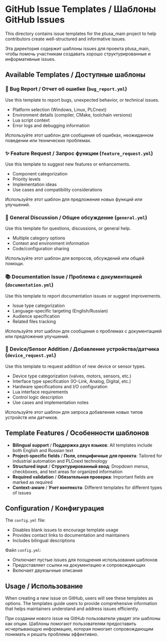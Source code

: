 # GitHub Issue Templates / Шаблоны GitHub Issues

This directory contains issue templates for the ptusa_main project to help contributors create well-structured and informative issues.

Эта директория содержит шаблоны issues для проекта ptusa_main, чтобы помочь участникам создавать хорошо структурированные и информативные issues.

## Available Templates / Доступные шаблоны

### 🐛 Bug Report / Отчет об ошибке (`bug_report.yml`)
Use this template to report bugs, unexpected behavior, or technical issues.
- Platform selection (Windows, Linux, PLCnext)
- Environment details (compiler, CMake, toolchain versions)
- Lua script context
- Error logs and debugging information

Используйте этот шаблон для сообщения об ошибках, неожиданном поведении или технических проблемах.

### ✨ Feature Request / Запрос функции (`feature_request.yml`)
Use this template to suggest new features or enhancements.
- Component categorization
- Priority levels
- Implementation ideas
- Use cases and compatibility considerations

Используйте этот шаблон для предложения новых функций или улучшений.

### 💬 General Discussion / Общее обсуждение (`general.yml`)
Use this template for questions, discussions, or general help.
- Multiple category options
- Context and environment information
- Code/configuration sharing

Используйте этот шаблон для вопросов, обсуждений или общей помощи.

### 📚 Documentation Issue / Проблема с документацией (`documentation.yml`)
Use this template to report documentation issues or suggest improvements.
- Issue type categorization
- Language-specific targeting (English/Russian)
- Audience specification
- Related files tracking

Используйте этот шаблон для сообщения о проблемах с документацией или предложения улучшений.

### 🔌 Device/Sensor Addition / Добавление устройства/датчика (`device_request.yml`)
Use this template to request addition of new device or sensor types.
- Device type categorization (valves, motors, sensors, etc.)
- Interface type specification (IO-Link, Analog, Digital, etc.)
- Hardware specifications and I/O configuration
- Lua interface requirements
- Control logic description
- Use cases and implementation notes

Используйте этот шаблон для запроса добавления новых типов устройств или датчиков.

## Template Features / Особенности шаблонов

- **Bilingual support** / **Поддержка двух языков**: All templates include both English and Russian text
- **Project-specific fields** / **Поля, специфичные для проекта**: Tailored for industrial automation and PLCnext technology
- **Structured input** / **Структурированный ввод**: Dropdown menus, checkboxes, and text areas for organized information
- **Required validation** / **Обязательная проверка**: Important fields are marked as required
- **Context-aware** / **Учет контекста**: Different templates for different types of issues

## Configuration / Конфигурация

The `config.yml` file:
- Disables blank issues to encourage template usage
- Provides contact links to documentation and maintainers
- Includes bilingual descriptions

Файл `config.yml`:
- Отключает пустые issues для поощрения использования шаблонов
- Предоставляет ссылки на документацию и сопровождающих
- Включает двуязычные описания

## Usage / Использование

When creating a new issue on GitHub, users will see these templates as options. The templates guide users to provide comprehensive information that helps maintainers understand and address issues efficiently.

При создании нового issue на GitHub пользователи увидят эти шаблоны как опции. Шаблоны помогают пользователям предоставить исчерпывающую информацию, которая помогает сопровождающим понимать и решать проблемы эффективно.